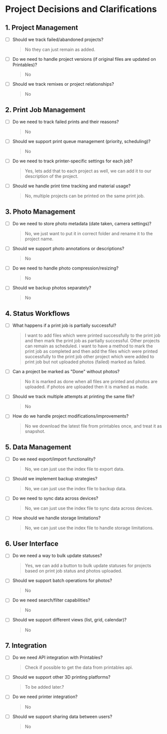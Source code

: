 # Project Decisions and Clarifications

## 1. Project Management

- [ ] Should we track failed/abandoned projects?

  > No they can just remain as added.

- [ ] Do we need to handle project versions (if original files are updated on Printables)?

  > No

- [ ] Should we track remixes or project relationships?
  > No

## 2. Print Job Management

- [ ] Do we need to track failed prints and their reasons?

  > No

- [ ] Should we support print queue management (priority, scheduling)?

  > No

- [ ] Do we need to track printer-specific settings for each job?

  > Yes, lets add that to each project as well, we can add it to our description of the project.

- [ ] Should we handle print time tracking and material usage?
  > No, multiple projects can be printed on the same print job.

## 3. Photo Management

- [ ] Do we need to store photo metadata (date taken, camera settings)?

  > No, we just want to put it in correct folder and rename it to the project name.

- [ ] Should we support photo annotations or descriptions?

  > No

- [ ] Do we need to handle photo compression/resizing?

  > No

- [ ] Should we backup photos separately?
  > No

## 4. Status Workflows

- [ ] What happens if a print job is partially successful?

  > I want to add files which were printed successfully to the print job and then mark the print job as partially successful. Other projects can remain as scheduled. i want to have a method to mark the print job as completed and then add the files which were printed successfully to the print job other project which were added to print job but not uploaded photos (failed) marked as failed.

- [ ] Can a project be marked as "Done" without photos?

  > No it is marked as done when all files are printed and photos are uploaded. if photos are uploaded then it is marked as made.

- [ ] Should we track multiple attempts at printing the same file?

  > No

- [ ] How do we handle project modifications/improvements?
  > No we download the latest file from printables once, and treat it as snapshot.

## 5. Data Management

- [ ] Do we need export/import functionality?

  > No, we can just use the index file to export data.

- [ ] Should we implement backup strategies?

  > No, we can just use the index file to backup data.

- [ ] Do we need to sync data across devices?

  > No, we can just use the index file to sync data across devices.

- [ ] How should we handle storage limitations?
  > No, we can just use the index file to handle storage limitations.

## 6. User Interface

- [ ] Do we need a way to bulk update statuses?

  > Yes, we can add a button to bulk update statuses for projects based on print job status and photos uploaded.

- [ ] Should we support batch operations for photos?

  > No

- [ ] Do we need search/filter capabilities?

  > No

- [ ] Should we support different views (list, grid, calendar)?
  > No

## 7. Integration

- [ ] Do we need API integration with Printables?

  > Check if possible to get the data from printables api.

- [ ] Should we support other 3D printing platforms?

  > To be added later.?

- [ ] Do we need printer integration?

  > No

- [ ] Should we support sharing data between users?
  > No
